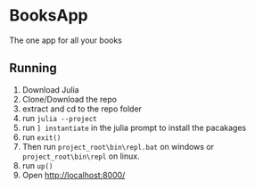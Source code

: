 # BooksApp

The one app for all your books

## Running

1. Download Julia
2. Clone/Download the repo
3. extract and cd to the repo folder
4. run `julia --project`
5. run `] instantiate` in the julia prompt to install the pacakages
6. run `exit()`
7. Then run `project_root\bin\repl.bat` on windows or `project_root\bin\repl` on linux.
8. run `up()`
9. Open [http://localhost:8000/](http://localhost:8000/)
